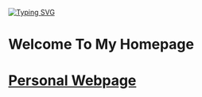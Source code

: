 [![Typing SVG](https://readme-typing-svg.demolab.com?font=Fira+Code&pause=1000&width=435&lines=Here+is+Andrew+Jiang)](https://git.io/typing-svg)

# Welcome To My Homepage

# [Personal Webpage](https://Andrew0425.github.io)
<!---
Andrew0425/Andrew0425 is a ✨ special ✨ repository because its `README.md` (this file) appears on your GitHub profile.
You can click the Preview link to take a look at your changes.
--->
